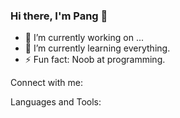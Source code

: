 ### Hi there, I'm Pang 👋

- 🔭 I’m currently working on ...
- 🌱 I’m currently learning everything.
- ⚡ Fun fact: Noob at programming.

Connect with me:

Languages and Tools:
